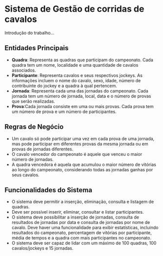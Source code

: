 # Sistema de Gestão de corridas de cavalos
Introdução do trabalho...
## Entidades Principais
- **Quadra**: Representa as quadras que participam do campeonato. Cada quadra tem um nome, localidade e uma quantidade de cavalos associados.
- **Participante**: Representa cavalos e seus respectivos jockeys. As informações incluem o nome do cavalo, sexo, idade, número de contribuinte do jockey e a quadra à qual pertencem.
- **Jornada**:  Representa cada uma das jornadas do campeonato. Cada jornada tem um número de jornada, local, data e o número de provas que serão realizadas.
- **Prova**:Cada jornada consiste em uma ou mais provas. Cada prova tem um número de prova e um número de participantes.

## Regras de Negócio
- Um cavalo só pode participar uma vez em cada prova de uma jornada, mas pode participar em diferentes provas da mesma jornada ou em provas de jornadas diferentes.
- O cavalo vencedor do campeonato é aquele que venceu o maior número de jornadas.
- A quadra vencedora é aquela que acumulou o maior número de vitórias ao longo do campeonato, considerando todas as jornadas ganhas por seus cavalos.

## Funcionalidades do Sistema
- O sistema deve permitir a inserção, eliminação, consulta e listagem de quadras.
- Deve ser possível inserir, eliminar, consultar e listar participantes.
- O sistema deve possibilitar a inserção de jornadas, consulta de resultados de jornadas por data e consulta de jornadas por nome de cavalo.
Deve haver uma funcionalidade para exibir estatísticas, incluindo resultados do campeonato, percentagem de vitórias por participante, média de tempos e a quadra com mais participantes no campeonato.
- O sistema deve ser capaz de lidar com um máximo de 100 quadras, 100 cavalos/jockeys e 15 jornadas.
